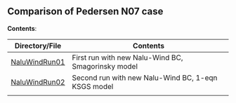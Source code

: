 Comparison of Pedersen N07 case
-------------------------------

**Contents**: 

| Directory/File                 | Contents                                           |
|--------------------------------|----------------------------------------------------|
| [NaluWindRun01](NaluWindRun01) | First run with new Nalu-Wind BC, Smagorinsky model |
| [NaluWindRun02](NaluWindRun02) | Second run with new Nalu-Wind BC, 1-eqn KSGS model |
|                                |                                                    |
